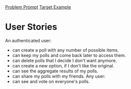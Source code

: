 [Problem Prompt](https://www.freecodecamp.com/challenges/build-a-voting-app)  [Target Example](https://fcc-voting-arthow4n.herokuapp.com/)

# User Stories
An authenticated user:
- can create a poll with any number of possible items.
- can keep my polls and come back later to access them.
- can delete polls that I decide I don't want anymore.
- can create a new option, if I don't like the original.
- can see the aggregate results of my polls.
- can share my polls with my friends.
Any user:
- can see and vote on everyone's polls.
